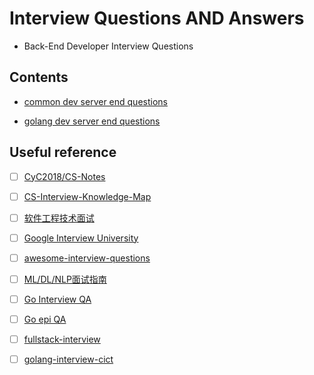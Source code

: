# Interview Questions AND Answers

- Back-End Developer Interview Questions 

## Contents 

- [common dev server end questions](docs/common-dev-server-end-questions.md)

- [golang dev server end questions](docs/golang-dev-server-end-questions.md)

## Useful reference 

- [ ] [CyC2018/CS-Notes](https://github.com/CyC2018/CS-Notes)

- [ ] [CS-Interview-Knowledge-Map](https://github.com/InterviewMap/CS-Interview-Knowledge-Map)

- [ ] [软件工程技术面试](https://github.com/kdn251/interviews/blob/master/README-zh-cn.md)
	
- [ ] [Google Interview University](https://github.com/jwasham/coding-interview-university/blob/master/translations/README-cn.md)

- [ ] [awesome-interview-questions](https://github.com/MaximAbramchuck/awesome-interview-questions)

- [ ] [ML/DL/NLP面试指南](https://github.com/imhuay/Algorithm_Interview_Notes-Chinese)

- [ ] [Go Interview QA](https://goquiz.github.io/)

- [ ] [Go epi QA](https://github.com/mrekucci/epi)

- [ ] [fullstack-interview](https://github.com/neal1991/fullstack-interview)

- [ ] [golang-interview-cict](https://github.com/ru-lai/golang-interview)
